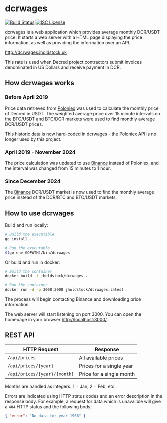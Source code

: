 # dcrwages

[![Build Status](https://github.com/jholdstock/dcrwages/workflows/Build%20and%20Test/badge.svg)](https://github.com/jholdstock/dcrwages/actions)
[![ISC License](http://img.shields.io/badge/license-ISC-blue.svg)](http://copyfree.org)

dcrwages is a web application which provides average monthly DCR/USDT price.
It starts a web server with a HTML page displaying the price information, as
well as providing the information over an API.

<http://dcrwages.jholdstock.uk>

This rate is used when Decred project contractors submit invoices denominated in
US Dollars and receive payment in DCR.

## How dcrwages works

### Before April 2019

Price data retrieved from [Poloniex](https://poloniex.com) was used to calculate
the monthly price of Decred in USDT.
The weighted average price over 15 minute intervals on the BTC/USDT and BTC/DCR
markets were used to find monthly average DCR/USDT prices.

This historic data is now hard-coded in dcrwages - the Poloniex API is no longer
used by this project.

### April 2019 - November 2024

The price calculation was updated to use [Binance](https://binance.com) instead
of Poloniex, and the interval was changed from 15 minutes to 1 hour.

### Since December 2024

The [Binance](https://binance.com) DCR/USDT market is now used to find the
monthly average price instead of the DCR/BTC and BTC/USDT markets.

## How to use dcrwages

Build and run locally:

```bash
# Build the executable
go install .

# Run the executable
$(go env GOPATH)/bin/dcrwages
```

Or build and run in docker:

```bash
# Build the container
docker build -t jholdstock/dcrwages .

# Run the container
docker run -d -p 3000:3000 jholdstock/dcrwages:latest
```

The process will begin contacting Binance and downloading price information.

The web server will start listening on port 3000.
You can open the homepage in your browser <http://localhost:3000/>.

## REST API

| HTTP Request                | Response                 |
|-----------------------------|--------------------------|
| `/api/prices`               | All available prices     |
| `/api/prices/{year}`        | Prices for a single year |
| `/api/prices/{year}/{month}`| Price for a single month |

Months are handled as integers. 1 = Jan, 2 = Feb, etc.

Errors are indicated using HTTP status codes and an error description in the
response body.
For example, a request for data which is unavailble will give a `404` HTTP
status and the following body:

```json
{ "error": "No data for year 1966" }
```
